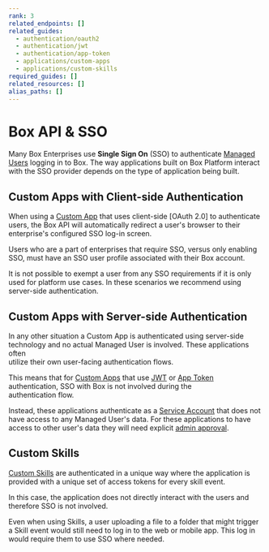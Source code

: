 ```yaml
---
rank: 3
related_endpoints: []
related_guides:
  - authentication/oauth2
  - authentication/jwt
  - authentication/app-token
  - applications/custom-apps
  - applications/custom-skills
required_guides: []
related_resources: []
alias_paths: []
---
```


# Box API & SSO

Many Box Enterprises use **Single Sign On** (SSO) to authenticate
[Managed Users][user-types] logging in to Box. The way applications built on
Box Platform interact with the SSO provider depends on the type of application
being built.

## Custom Apps with Client-side Authentication

When using a [Custom App][custom_app] that uses
client-side [OAuth 2.0] to authenticate users, the Box API will automatically
redirect a user's browser to their enterprise's configured SSO log-in screen.

Users who are a part of enterprises that require SSO, versus only enabling  
SSO, must have an SSO user profile associated with their Box account.

<Message warning>
  It is not possible to exempt a user from any SSO requirements if it is only
  used for platform use cases. In these scenarios we recommend using server-side
  authentication.
</Message>

## Custom Apps with Server-side Authentication

In any other situation a Custom App is authenticated using server-side
technology and no actual Managed User is involved. These applications often  
utilize their own user-facing authentication flows.

This means that for [Custom Apps][custom_app] that use [JWT][jwt] or [App
Token][app_token] authentication, SSO with Box is not involved during the  
authentication flow.

Instead, these applications authenticate as a [Service Account][user-types] that
does not have access to any Managed User's data. For these applications to have
access to other user's data they will need explicit [admin approval][admin-approval].

## Custom Skills

[Custom Skills][custom_skills] are authenticated in a unique way where the
application is provided with a unique set of access tokens for every skill
event.

In this case, the application does not directly interact with the users and
therefore SSO is not involved.

<Message>
  Even when using Skills, a user uploading a file to a folder that might trigger
  a Skill event would still need to log in to the web or mobile app. This log in
  would require them to use SSO where needed.
</Message>

[user-types]: g://authentication/user-types
[admin-approval]: g://applications/custom-apps/app-approval
[jwt]: g://authentication/jwt
[oauth2]: g://authentication/oauth2
[app_token]: g://authentication/app-token
[custom_app]: g://applications/custom-apps
[custom_skills]: g://applications/custom-skills
[jwt]: g://applications/jwt
